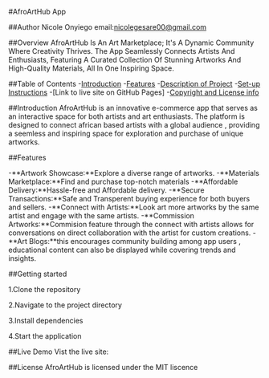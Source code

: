 #AfroArtHub App

##Author
Nicole Onyiego 
email:nicolegesare00@gmail.com

##Overview
AfroArtHub Is An Art Marketplace; It's A Dynamic Community Where Creativity Thrives. The App Seamlessly Connects Artists And Enthusiasts, Featuring A Curated Collection Of Stunning Artworks And High-Quality Materials, All In One Inspiring Space.

##Table of Contents
-[Introduction](#Introduction)
-[Features](#features)
-[Description of Project](#getting-started)
-[Set-up Instructions](#set-up-instruction)
-[Link to live site on GitHub Pages]
-[Copyright and License info](#license)


##Introduction
AfroArtHub is an innovative e-commerce app that serves as an interactive space for both artists and art enthusiasts. The platform is designed to connect african based artists with a global audience , providing a seemless and inspiring space for exploration and purchase of unique artworks.


##Features

-**Artwork Showcase:**Explore a diverse range of artworks.
-**Materials Marketplace:**Find and purchase top-notch materials
-**Affordable Delivery:**Hassle-free and Affordable delivery.
-**Secure Transactions:**Safe and Transperent buying      experience for both buyers and sellers.
-**Connect with Artists:**Look art more artworks by the same artist and engage with the same artists.
-**Commission Artworks:**Commision feature through the connect with artists allows for conversations on direct collaboration with the artist for custom creations.
-**Art Blogs:**this encourages community building among app users , educational content can also be displayed while covering trends and insights.


##Getting started

1.Clone the repository

2.Navigate to the project directory

3.Install dependencies

4.Start the application


##Live Demo
Vist the live site:


##License
AfroArtHub is licensed under the MIT liscence





